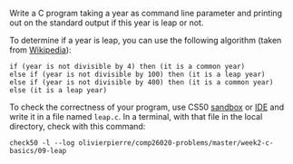 Write a C program taking a year as command line parameter and printing out
on the standard output if this year is leap or not.

To determine if a year is leap, you can use the following algorithm (taken from
[Wikipedia](https://en.wikipedia.org/wiki/Leap_year)):

```
if (year is not divisible by 4) then (it is a common year)
else if (year is not divisible by 100) then (it is a leap year)
else if (year is not divisible by 400) then (it is a common year)
else (it is a leap year)
```

To check the correctness of your program, use CS50 [sandbox](sandbox.cs50.io)
or [IDE](ide.cs50.io) and write it in a file named `leap.c`. In a terminal,
with that file in the local directory, check with this command:

```shell
check50 -l --log olivierpierre/comp26020-problems/master/week2-c-basics/09-leap
```

